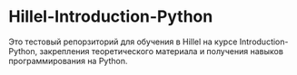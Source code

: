 # Hillel-Introduction-Python

Это тестовый репорзиторий для обучения в Hillel на курсе Introduction-Python, закрепления теоретического материала и получения навыков программирования на Python.
